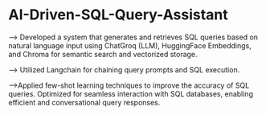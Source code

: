 # AI-Driven-SQL-Query-Assistant
--> Developed a system that generates and retrieves SQL queries based on natural language input
using ChatGroq (LLM), HuggingFace Embeddings, and Chroma for semantic search and
vectorized storage. 
 
--> Utilized Langchain for chaining query prompts and SQL execution.

-->Applied few-shot learning techniques to improve the accuracy of SQL queries. Optimized for
seamless interaction with SQL databases, enabling efficient and conversational query responses.
